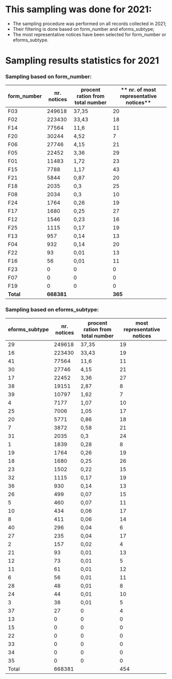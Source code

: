 
# This sampling was done for 2021:
* The sampling procedure was performed on all records collected in 2021;
* Their filtering is done based on form_number and eforms_subtype;
* The most representative notices have been selected for form_number or eforms_subtype.

# Sampling results statistics for 2021
### Sampling based on form_number:
| **form\_number** | **nr. notices** | **procent ration from total number** | ** nr. of most representative notices** |
| ------------ | ----------- | -------------------------------- |-----------------------------------------|
| F03          | 249618      | 37,35                            | 20                                      |
| F02          | 223430      | 33,43                            | 18                                      |
| F14          | 77564       | 11,6                             | 11                                      |
| F20          | 30244       | 4,52                             | 7                                       |
| F06          | 27746       | 4,15                             | 21                                      |
| F05          | 22452       | 3,36                             | 29                                      |
| F01          | 11483       | 1,72                             | 23                                      |
| F15          | 7788        | 1,17                             | 43                                      |
| F21          | 5844        | 0,87                             | 20                                      |
| F18          | 2035        | 0,3                              | 25                                      |
| F08          | 2034        | 0,3                              | 10                                      |
| F24          | 1764        | 0,26                             | 19                                      |
| F17          | 1680        | 0,25                             | 27                                      |
| F12          | 1546        | 0,23                             | 16                                      |
| F25          | 1115        | 0,17                             | 19                                      |
| F13          | 957         | 0,14                             | 13                                      |
| F04          | 932         | 0,14                             | 20                                      |
| F22          | 93          | 0,01                             | 13                                      |
| F16          | 56          | 0,01                             | 11                                      |
| F23          | 0           | 0                                | 0                                       |
| F07          | 0           | 0                                | 0                                       |
| F19          | 0           | 0                                | 0                                       |
| **Total**        | **668381**      |                                  | **365**                                 |


### Sampling based on eforms_subtype:
| eforms\_subtype | nr. notices | procent ration from total number | most representative notices |
| --------------- | ----------- | -------------------------------- | --------------------------- |
| 29              | 249618      | 37,35                            | 19                          |
| 16              | 223430      | 33,43                            | 19                          |
| 41              | 77564       | 11,6                             | 11                          |
| 30              | 27746       | 4,15                             | 21                          |
| 17              | 22452       | 3,36                             | 27                          |
| 38              | 19151       | 2,87                             | 8                           |
| 39              | 10797       | 1,62                             | 7                           |
| 4               | 7177        | 1,07                             | 10                          |
| 25              | 7006        | 1,05                             | 17                          |
| 20              | 5771        | 0,86                             | 18                          |
| 7               | 3872        | 0,58                             | 21                          |
| 31              | 2035        | 0,3                              | 24                          |
| 1               | 1839        | 0,28                             | 8                           |
| 19              | 1764        | 0,26                             | 19                          |
| 18              | 1680        | 0,25                             | 26                          |
| 23              | 1502        | 0,22                             | 15                          |
| 32              | 1115        | 0,17                             | 19                          |
| 36              | 930         | 0,14                             | 13                          |
| 26              | 499         | 0,07                             | 15                          |
| 5               | 460         | 0,07                             | 11                          |
| 10              | 434         | 0,06                             | 17                          |
| 8               | 411         | 0,06                             | 14                          |
| 40              | 296         | 0,04                             | 6                           |
| 27              | 235         | 0,04                             | 17                          |
| 2               | 157         | 0,02                             | 4                           |
| 21              | 93          | 0,01                             | 13                          |
| 12              | 73          | 0,01                             | 5                           |
| 11              | 61          | 0,01                             | 12                          |
| 6               | 56          | 0,01                             | 11                          |
| 28              | 48          | 0,01                             | 8                           |
| 24              | 44          | 0,01                             | 10                          |
| 3               | 38          | 0,01                             | 5                           |
| 37              | 27          | 0                                | 4                           |
| 13              | 0           | 0                                | 0                           |
| 15              | 0           | 0                                | 0                           |
| 22              | 0           | 0                                | 0                           |
| 33              | 0           | 0                                | 0                           |
| 34              | 0           | 0                                | 0                           |
| 35              | 0           | 0                                | 0                           |
| Total           | 668381      |                                  | 454                         |